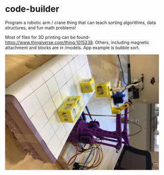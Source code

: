 # code-builder
Program a robotic arm / crane thing that can teach sorting algorithms, data structures, and fun math problems!

Most of files for 3D printing can be found- https://www.thingiverse.com/thing:1015238.
Others, including magnetic attachment and blocks are in /models. App example is bubble sort.

![crane holding block](/models/image.JPG?raw=true "crane holding block")

